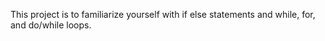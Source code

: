 This project is to familiarize yourself with if else statements and while, for, and do/while loops.
